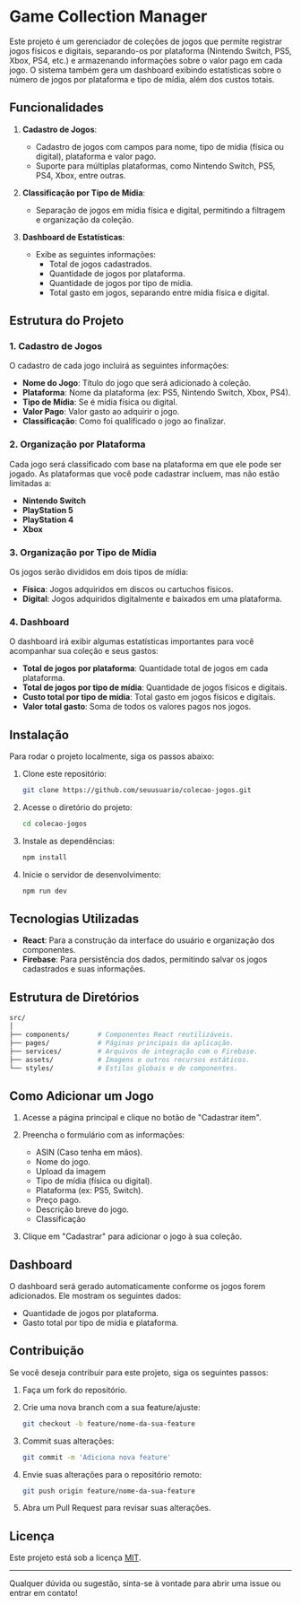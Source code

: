 # Game Collection Manager

Este projeto é um gerenciador de coleções de jogos que permite registrar jogos físicos e digitais, separando-os por plataforma (Nintendo Switch, PS5, Xbox, PS4, etc.) e armazenando informações sobre o valor pago em cada jogo. O sistema também gera um dashboard exibindo estatísticas sobre o número de jogos por plataforma e tipo de mídia, além dos custos totais.

## Funcionalidades

1. **Cadastro de Jogos**:

   - Cadastro de jogos com campos para nome, tipo de mídia (física ou digital), plataforma e valor pago.
   - Suporte para múltiplas plataformas, como Nintendo Switch, PS5, PS4, Xbox, entre outras.

2. **Classificação por Tipo de Mídia**:

   - Separação de jogos em mídia física e digital, permitindo a filtragem e organização da coleção.

3. **Dashboard de Estatísticas**:
   - Exibe as seguintes informações:
     - Total de jogos cadastrados.
     - Quantidade de jogos por plataforma.
     - Quantidade de jogos por tipo de mídia.
     - Total gasto em jogos, separando entre mídia física e digital.

## Estrutura do Projeto

### 1. Cadastro de Jogos

O cadastro de cada jogo incluirá as seguintes informações:

- **Nome do Jogo**: Título do jogo que será adicionado à coleção.
- **Plataforma**: Nome da plataforma (ex: PS5, Nintendo Switch, Xbox, PS4).
- **Tipo de Mídia**: Se é mídia física ou digital.
- **Valor Pago**: Valor gasto ao adquirir o jogo.
- **Classificação**: Como foi qualificado o jogo ao finalizar.

### 2. Organização por Plataforma

Cada jogo será classificado com base na plataforma em que ele pode ser jogado. As plataformas que você pode cadastrar incluem, mas não estão limitadas a:

- **Nintendo Switch**
- **PlayStation 5**
- **PlayStation 4**
- **Xbox**

### 3. Organização por Tipo de Mídia

Os jogos serão divididos em dois tipos de mídia:

- **Física**: Jogos adquiridos em discos ou cartuchos físicos.
- **Digital**: Jogos adquiridos digitalmente e baixados em uma plataforma.

### 4. Dashboard

O dashboard irá exibir algumas estatísticas importantes para você acompanhar sua coleção e seus gastos:

- **Total de jogos por plataforma**: Quantidade total de jogos em cada plataforma.
- **Total de jogos por tipo de mídia**: Quantidade de jogos físicos e digitais.
- **Custo total por tipo de mídia**: Total gasto em jogos físicos e digitais.
- **Valor total gasto**: Soma de todos os valores pagos nos jogos.

## Instalação

Para rodar o projeto localmente, siga os passos abaixo:

1. Clone este repositório:

   ```bash
   git clone https://github.com/seuusuario/colecao-jogos.git
   ```

2. Acesse o diretório do projeto:

   ```bash
   cd colecao-jogos
   ```

3. Instale as dependências:

   ```bash
   npm install
   ```

4. Inicie o servidor de desenvolvimento:

   ```bash
   npm run dev
   ```

## Tecnologias Utilizadas

- **React**: Para a construção da interface do usuário e organização dos componentes.
- **Firebase**: Para persistência dos dados, permitindo salvar os jogos cadastrados e suas informações.

## Estrutura de Diretórios

```bash
src/
│
├── components/       # Componentes React reutilizáveis.
├── pages/            # Páginas principais da aplicação.
├── services/         # Arquivos de integração com o Firebase.
├── assets/           # Imagens e outros recursos estáticos.
└── styles/           # Estilos globais e de componentes.
```

## Como Adicionar um Jogo

1. Acesse a página principal e clique no botão de "Cadastrar item".
2. Preencha o formulário com as informações:

   - ASIN (Caso tenha em mãos).
   - Nome do jogo.
   - Upload da imagem
   - Tipo de mídia (física ou digital).
   - Plataforma (ex: PS5, Switch).
   - Preço pago.
   - Descrição breve do jogo.
   - Classificação

3. Clique em "Cadastrar" para adicionar o jogo à sua coleção.

## Dashboard

O dashboard será gerado automaticamente conforme os jogos forem adicionados. Ele mostram os seguintes dados:

- Quantidade de jogos por plataforma.
- Gasto total por tipo de mídia e plataforma.

## Contribuição

Se você deseja contribuir para este projeto, siga os seguintes passos:

1. Faça um fork do repositório.
2. Crie uma nova branch com a sua feature/ajuste:

   ```bash
   git checkout -b feature/nome-da-sua-feature
   ```

3. Commit suas alterações:

   ```bash
   git commit -m 'Adiciona nova feature'
   ```

4. Envie suas alterações para o repositório remoto:

   ```bash
   git push origin feature/nome-da-sua-feature
   ```

5. Abra um Pull Request para revisar suas alterações.

## Licença

Este projeto está sob a licença [MIT](LICENSE).

---

Qualquer dúvida ou sugestão, sinta-se à vontade para abrir uma issue ou entrar em contato!
